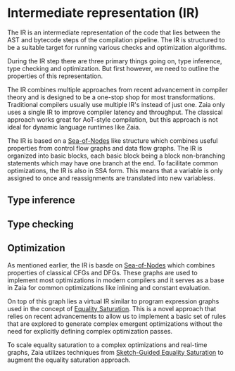 # Intermediate representation (IR)

The IR is an intermediate representation of the code that lies between the AST and bytecode steps of the
compilation pipeline. The IR is structured to be a suitable target for running various checks and optimization algorithms.

During the IR step there are three primary things going on, type inference, type checking and optimization.
But first however, we need to outline the properties of this representation.

The IR combines multiple approaches from recent advancement in compiler theory and is designed to be a one-stop shop for most transformations. Traditional compilers usually use multiple IR's instead of just one. Zaia only uses a single IR to improve compiler latency and throughput. The classical approach works great for AoT-style compilation, but this approach is not ideal for dynamic language runtimes like Zaia.

The IR is based on a [Sea-of-Nodes](https://darksi.de/d.sea-of-nodes/) like structure which combines useful properties from control flow graphs and data flow graphs. The IR is organized into basic blocks, each basic block being a block non-branching statements which may have one branch at the end. To facilitate common optimizations, the IR is also in SSA form. This means that a variable is only assigned to once and reassignments are translated into new variabless.

## Type inference 

## Type checking

## Optimization

As mentioned earlier, the IR is basde on [Sea-of-Nodes](https://darksi.de/d.sea-of-nodes/) which combines properties of classical CFGs and DFGs. These graphs are used to implement most optimizations in modern compilers and it serves as a base in Zaia for common optimizations like inlining and constant evaluation.

On top of this graph lies a virtual IR similar to program expression graphs used in the concept of [Equality Saturation](https://rosstate.org/publications/eqsat/). This is a novel approach that relies on recent advancements to allow us to implement a basic set of rules that are explored to generate complex emergent optimizations without the need for explicitly defining complex optimization passes.

To scale equality saturation to a complex optimizations and real-time graphs, Zaia utilizes techniques from [Sketch-Guided Equality Saturation](https://arxiv.org/abs/2111.13040) to augment the equality saturation approach.
